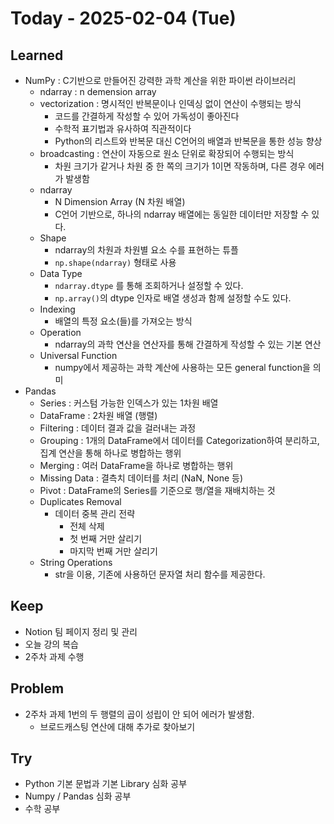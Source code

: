 # Today - 2025-02-04 (Tue)

## Learned

- NumPy : C기반으로 만들어진 강력한 과학 계산을 위한 파이썬 라이브러리
  - ndarray : n demension array
  - vectorization : 명시적인 반복문이나 인덱싱 없이 연산이 수행되는 방식
    - 코드를 간결하게 작성할 수 있어 가독성이 좋아진다
    - 수학적 표기법과 유사하여 직관적이다
    - Python의 리스트와 반복문 대신 C언어의 배열과 반복문을 통한 성능 향상
  - broadcasting : 연산이 자동으로 원소 단위로 확장되어 수행되는 방식
    - 차원 크기가 같거나 차원 중 한 쪽의 크기가 1이면 작동하며, 다른 경우 에러가 발생함
  - ndarray
    - N Dimension Array (N 차원 배열)
    - C언어 기반으로, 하나의 ndarray 배열에는 동일한 데이터만 저장할 수 있다.
  - Shape
    - ndarray의 차원과 차원별 요소 수를 표현하는 튜플
    - `np.shape(ndarray)` 형태로 사용
  - Data Type
    - `ndarray.dtype` 를 통해 조회하거나 설정할 수 있다.
    - `np.array()`의 dtype 인자로 배열 생성과 함께 설정할 수도 있다.
  - Indexing
    - 배열의 특정 요소(들)를 가져오는 방식
  - Operation
    - ndarray의 과학 연산을 연산자를 통해 간결하게 작성할 수 있는 기본 연산
  - Universal Function
    - numpy에서 제공하는 과학 계산에 사용하는 모든 general function을 의미
- Pandas
  - Series : 커스텀 가능한 인덱스가 있는 1차원 배열
  - DataFrame : 2차원 배열 (행렬)
  - Filtering : 데이터 결과 값을 걸러내는 과정
  - Grouping : 1개의 DataFrame에서 데이터를 Categorization하여 분리하고, 집계 연산을 통해 하나로 병합하는 행위
  - Merging : 여러 DataFrame을 하나로 병합하는 행위
  - Missing Data : 결측치 데이터를 처리 (NaN, None 등)
  - Pivot : DataFrame의 Series를 기준으로 행/열을 재배치하는 것
  - Duplicates Removal
    - 데이터 중복 관리 전략
      - 전체 삭제
      - 첫 번째 거만 살리기
      - 마지막 번째 거만 살리기
  - String Operations
    - str을 이용, 기존에 사용하던 문자열 처리 함수를 제공한다.

## Keep

- Notion 팀 페이지 정리 및 관리
- 오늘 강의 복습
- 2주차 과제 수행

## Problem

- 2주차 과제 1번의 두 행렬의 곱이 성립이 안 되어 에러가 발생함.
  - 브로드캐스팅 연산에 대해 추가로 찾아보기

## Try

- Python 기본 문법과 기본 Library 심화 공부
- Numpy / Pandas 심화 공부
- 수학 공부
